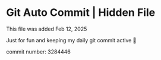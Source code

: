 # Git Auto Commit | Hidden File

This file was added Feb 12, 2025

Just for fun and keeping my daily git commit active 🤪

commit number: 3284446
